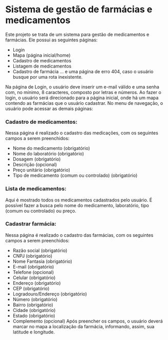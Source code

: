 # Sistema de gestão de farmácias e medicamentos

Este projeto se trata de um sistema para gestão de medicamentos e farmácias.
Ele possui as seguintes páginas:
- Login
- Mapa (página inicial/home)
- Cadastro de medicamentos
- Listagem de medicamentos
- Cadastro de farmácia
  ... e uma página de erro 404, caso o usuário busque por uma rota inexistente.

Na página de Login, o usuário deve inserir um e-mail válido e uma senha com, no mínimo, 8 caracteres, composto por letras e números.
Ao fazer o login, o usuário será direcionado para a página inicial, onde há um mapa contendo as farmácias que o usuário cadastrar.
No menu de navegação, o usuário pode acessar as demais páginas:

### Cadastro de medicamentos:
Nessa página é realizado o cadastro das medicações, com os seguintes campos a serem preenchidos:
- Nome do medicamento (obrigatório)
- Nome do laboratório (obrigatório)
- Dosagem (obrigatório)
- Descrição (opcional)
- Preço unitário (obrigatório)
- Tipo de medicamento (comum ou controlado) (obrigatório)

### Lista de medicamentos:
Aqui é mostrado todos os medicamentos cadastrados pelo usuário. É possível fazer a busca pelo nome do medicamento, laboratório, tipo (comum ou controlado) ou preço.

### Cadastrar farmácia:
Nessa página é realizado o cadastro das farmácias, com os seguintes campos a serem preenchidos:
- Razão social (obrigatório)
- CNPJ (obrigatório)
- Nome Fantasia (obrigatório)
- E-mail (obrigatório)
- Telefone (opcional)
- Celular (obrigatório)
- Endereço (obrigatório)
- CEP (obrigatório)
- Logradouro/Endereço (obrigatório)
- Número (obrigatório)
- Bairro (obrigatório)
- Cidade (obrigatório)
- Estado (obrigatório)
- Complemento (opcional)
Após preencher os campos, o usuário deverá marcar no mapa a localização da farmácia, informando, assim, sua latitude e longitude.
